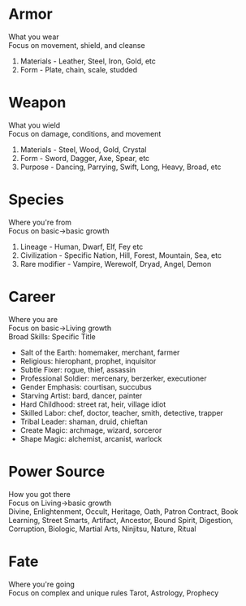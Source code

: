 # Armor
What you wear\
Focus on movement, shield, and cleanse
1. Materials - Leather, Steel, Iron, Gold, etc
2. Form - Plate, chain, scale, studded

# Weapon
What you wield\
Focus on damage, conditions, and movement
1. Materials - Steel, Wood, Gold, Crystal
2. Form - Sword, Dagger, Axe, Spear, etc
3. Purpose - Dancing, Parrying, Swift, Long, Heavy, Broad, etc

# Species
Where you're from\
Focus on basic->basic growth
1. Lineage - Human, Dwarf, Elf, Fey etc
2. Civilization - Specific Nation, Hill, Forest, Mountain, Sea, etc
3. Rare modifier - Vampire, Werewolf, Dryad, Angel, Demon

# Career
Where you are\
Focus on basic->Living growth\
Broad Skills: Specific Title
 - Salt of the Earth: homemaker, merchant, farmer
 - Religious: hierophant, prophet, inquisitor
 - Subtle Fixer: rogue, thief, assassin
 - Professional Soldier: mercenary, berzerker, executioner
 - Gender Emphasis: courtisan, succubus
 - Starving Artist: bard, dancer, painter
 - Hard Childhood: street rat, heir, village idiot
 - Skilled Labor: chef, doctor, teacher, smith, detective, trapper
 - Tribal Leader: shaman, druid, chieftan
 - Create Magic: archmage, wizard, sorceror
 - Shape Magic: alchemist, arcanist, warlock

# Power Source
How you got there\
Focus on Living->basic growth\
Divine, Enlightenment, Occult, Heritage, Oath, Patron Contract, Book Learning, Street Smarts, Artifact, Ancestor, Bound Spirit, Digestion, Corruption, Biologic, Martial Arts, Ninjitsu, Nature, Ritual

# Fate
Where you're going\
Focus on complex and unique rules
Tarot, Astrology, Prophecy